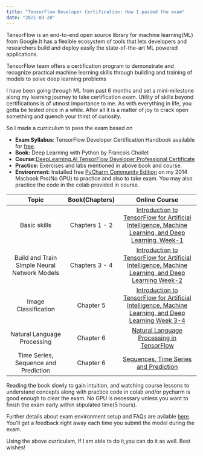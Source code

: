 ```yaml
---
title: "TensorFlow Developer Certification: How I passed the exam"
date: "2021-03-20"
---
```


TensorFlow is an end-to-end open source library for machine learning(ML) from Google.It has a flexible ecosystem of tools that lets developers and researchers build and deploy easily the state-of-the-art ML powered applications.

TensorFlow team offers a certification program to demonstrate and recognize practical machine learning skills through building and training of models to solve deep learning problems

I have been going through ML from past 6 months and set a mini-milestone along my learning journey to take certification exam. Utility of skills beyond certifications is of utmost importance to me. As with everything in life, you gotta be tested once in a while. After all it is a matter of joy to crack open something and quench your thirst of curiosity.

So I made a curriculum to pass the exam based on

- **Exam Syllabus**: TensorFlow Developer Certification Handbook available for [free](https://www.tensorflow.org/extras/cert/TF_Certificate_Candidate_Handbook.pdf).
- **Book:** Deep Learning with Python by Francois Chollet
- **Course:**[DeepLearning.AI TensorFlow Developer Professional Certificate](https://www.coursera.org/professional-certificates/tensorflow-in-practice)
- **Practice:** Exercises and labs mentioned in above book and course.
- **Environment:** Installed free [PyCharm Community Edition](https://www.jetbrains.com/pycharm/download) on my 2014 Macbook Pro(No GPU) to practice and also to take exam. You may also practice the code in the colab provided in course.

|                    Topic                     | Book(Chapters) |                                                                                Online Course                                                                                |
| :------------------------------------------: | :------------: | :-------------------------------------------------------------------------------------------------------------------------------------------------------------------------: |
|                 Basic skills                 | Chapters 1 - 2 | [Introduction to TensorFlow for Artificial Intelligence, Machine Learning, and Deep Learning. Week-1](https://www.coursera.org/learn/introduction-tensorflow/home/welcome)  |
| Build and Train Simple Neural Network Models | Chapters 3 - 4 |  [Introduction to TensorFlow for Artificial Intelligence, Machine Learning, and Deep Learning Week-2](https://www.coursera.org/learn/introduction-tensorflow/home/welcome)  |
|             Image Classification             |   Chapter 5    | [Introduction to TensorFlow for Artificial Intelligence, Machine Learning, and Deep Learning Week 3-4](https://www.coursera.org/learn/introduction-tensorflow/home/welcome) |
|         Natural Language Processing          |   Chapter 6    |                       [Natural Language Processing in TensorFlow](https://www.coursera.org/learn/natural-language-processing-tensorflow/home/welcome)                       |
|     Time Series, Sequence and Prediction     |   Chapter 6    |                    [Sequences, Time Series and Prediction](https://www.coursera.org/learn/tensorflow-sequences-time-series-and-prediction/home/welcome)                     |

Reading the book slowly to gain intuition, and watching course lessons to understand concepts along with practice code in colab and/or pycharm is good enough to clear the exam. No GPU is necessary unless you want to finish the exam early within stipulated time(5 hours).

Further details about exam environment setup and FAQs are avilable [here](https://www.tensorflow.org/extras/cert/Setting_Up_TF_Developer_Certificate_Exam.pdf?authuser=4). You'll get a feedback right away each time you submit the model during the exam.

Using the above curriculam, If I am able to do it,you can do it as well. Best wishes!
